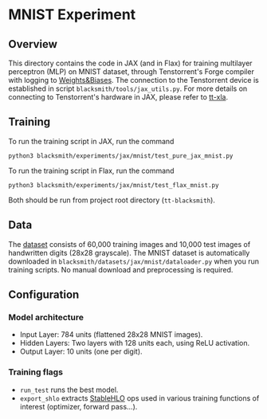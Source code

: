 # MNIST Experiment
## Overview
This directory contains the code in JAX (and in Flax) for training multilayer perceptron (MLP) on MNIST dataset, through Tenstorrent's Forge compiler with logging to [Weights&Biases](https://wandb.ai/site/).
The connection to the Tenstorrent device is established in script ```blacksmith/tools/jax_utils.py```. For more details on connecting to Tenstorrent's hardware in JAX, please refer to [tt-xla](https://github.com/tenstorrent/tt-xla).
## Training
To run the training script in JAX, run the command
```
python3 blacksmith/experiments/jax/mnist/test_pure_jax_mnist.py
```
To run the training script in Flax, run the command
```
python3 blacksmith/experiments/jax/mnist/test_flax_mnist.py
```
Both should be run from project root directory (```tt-blacksmith```).

## Data
The [dataset](https://www.kaggle.com/datasets/hojjatk/mnist-dataset) consists of 60,000 training images and 10,000 test images of handwritten digits (28x28 grayscale).
The MNIST dataset is automatically downloaded in ```blacksmith/datasets/jax/mnist/dataloader.py``` when you run training scripts.
No manual download and preprocessing is required.

## Configuration
### Model architecture
- Input Layer: 784 units (flattened 28x28 MNIST images).
- Hidden Layers: Two layers with 128 units each, using ReLU activation.
- Output Layer: 10 units (one per digit).
### Training flags
- ```run_test``` runs the best model.
- ```export_shlo``` extracts [StableHLO](https://openxla.org/stablehlo) ops used in various training functions of interest (optimizer, forward pass...).
